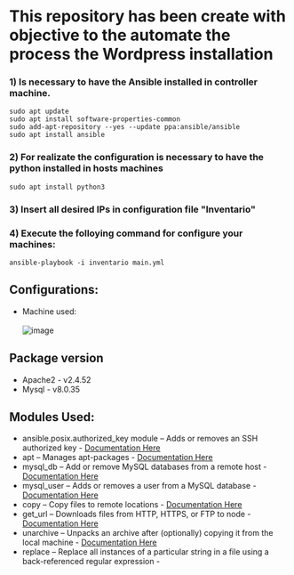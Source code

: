 # This repository has been create with objective to the automate the process the Wordpress installation

### 1) Is necessary to have the Ansible installed in controller machine.

````
sudo apt update
sudo apt install software-properties-common
sudo add-apt-repository --yes --update ppa:ansible/ansible
sudo apt install ansible
````

### 2) For realizate the configuration is necessary to have the python installed in hosts machines

````
sudo apt install python3
````

### 3) Insert all desired IPs in configuration file "Inventario"

### 4) Execute the folloying command for configure your machines:
````
ansible-playbook -i inventario main.yml
````

## Configurations:
* Machine used: <br><br>
![image](https://github.com/pedrohfborges/ansible-wordpress/assets/111831621/e30e7c96-47ba-4a3e-9075-3ba6973b26e4)

## Package version
* Apache2 - v2.4.52
* Mysql - v8.0.35

## Modules Used:
* ansible.posix.authorized_key module – Adds or removes an SSH authorized key - <a href= "https://docs.ansible.com/ansible/latest/collections/ansible/posix/authorized_key_module.html" target="_blank"> Documentation Here </a>
* apt – Manages apt-packages - <a href= "https://docs.ansible.com/ansible/2.9/modules/apt_module.html#apt-module" target="_blank"> Documentation Here </a>
* mysql_db – Add or remove MySQL databases from a remote host - <a href= "https://docs.ansible.com/ansible/2.9/modules/mysql_db_module.html#mysql-db-module" target="__blank"> Documentation Here </a>
* mysql_user – Adds or removes a user from a MySQL database - <a href= "https://docs.ansible.com/ansible/2.9/modules/mysql_user_module.html#mysql-user-module"> Documentation Here </a>
* copy – Copy files to remote locations - <a href= "https://docs.ansible.com/ansible/2.9/modules/copy_module.html#copy-module"> Documentation Here </a>
* get_url – Downloads files from HTTP, HTTPS, or FTP to node - <a href= "https://docs.ansible.com/ansible/2.9/modules/get_url_module.html#get-url-module"> Documentation Here </a>
* unarchive – Unpacks an archive after (optionally) copying it from the local machine - <a href= "https://docs.ansible.com/ansible/2.9/modules/unarchive_module.html#unarchive-module"> Documentation Here </a>
* replace – Replace all instances of a particular string in a file using a back-referenced regular expression - <a href= "https://docs.ansible.com/ansible/2.9/modules/replace_module.html#replace-module">


